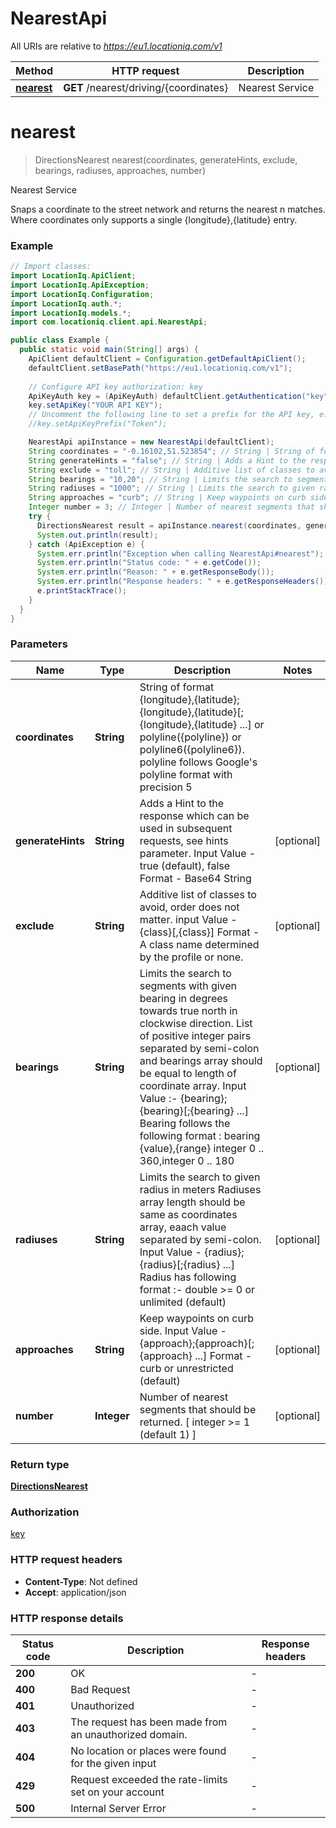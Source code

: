 # NearestApi

All URIs are relative to *https://eu1.locationiq.com/v1*

Method | HTTP request | Description
------------- | ------------- | -------------
[**nearest**](NearestApi.md#nearest) | **GET** /nearest/driving/{coordinates} | Nearest Service


<a name="nearest"></a>
# **nearest**
> DirectionsNearest nearest(coordinates, generateHints, exclude, bearings, radiuses, approaches, number)

Nearest Service

Snaps a coordinate to the street network and returns the nearest n matches. Where coordinates only supports a single {longitude},{latitude} entry.

### Example
```java
// Import classes:
import LocationIq.ApiClient;
import LocationIq.ApiException;
import LocationIq.Configuration;
import LocationIq.auth.*;
import LocationIq.models.*;
import com.locationiq.client.api.NearestApi;

public class Example {
  public static void main(String[] args) {
    ApiClient defaultClient = Configuration.getDefaultApiClient();
    defaultClient.setBasePath("https://eu1.locationiq.com/v1");
    
    // Configure API key authorization: key
    ApiKeyAuth key = (ApiKeyAuth) defaultClient.getAuthentication("key");
    key.setApiKey("YOUR API KEY");
    // Uncomment the following line to set a prefix for the API key, e.g. "Token" (defaults to null)
    //key.setApiKeyPrefix("Token");

    NearestApi apiInstance = new NearestApi(defaultClient);
    String coordinates = "-0.16102,51.523854"; // String | String of format {longitude},{latitude};{longitude},{latitude}[;{longitude},{latitude} ...] or polyline({polyline}) or polyline6({polyline6}). polyline follows Google's polyline format with precision 5
    String generateHints = "false"; // String | Adds a Hint to the response which can be used in subsequent requests, see hints parameter. Input Value - true (default), false Format - Base64 String
    String exclude = "toll"; // String | Additive list of classes to avoid, order does not matter. input Value - {class}[,{class}] Format - A class name determined by the profile or none.
    String bearings = "10,20"; // String | Limits the search to segments with given bearing in degrees towards true north in clockwise direction. List of positive integer pairs separated by semi-colon and bearings array should be equal to length of coordinate array. Input Value :- {bearing};{bearing}[;{bearing} ...] Bearing follows the following format : bearing {value},{range} integer 0 .. 360,integer 0 .. 180
    String radiuses = "1000"; // String | Limits the search to given radius in meters Radiuses array length should be same as coordinates array, eaach value separated by semi-colon. Input Value - {radius};{radius}[;{radius} ...] Radius has following format :- double >= 0 or unlimited (default)
    String approaches = "curb"; // String | Keep waypoints on curb side. Input Value - {approach};{approach}[;{approach} ...] Format - curb or unrestricted (default)
    Integer number = 3; // Integer | Number of nearest segments that should be returned. [ integer >= 1 (default 1) ]
    try {
      DirectionsNearest result = apiInstance.nearest(coordinates, generateHints, exclude, bearings, radiuses, approaches, number);
      System.out.println(result);
    } catch (ApiException e) {
      System.err.println("Exception when calling NearestApi#nearest");
      System.err.println("Status code: " + e.getCode());
      System.err.println("Reason: " + e.getResponseBody());
      System.err.println("Response headers: " + e.getResponseHeaders());
      e.printStackTrace();
    }
  }
}
```

### Parameters

Name | Type | Description  | Notes
------------- | ------------- | ------------- | -------------
 **coordinates** | **String**| String of format {longitude},{latitude};{longitude},{latitude}[;{longitude},{latitude} ...] or polyline({polyline}) or polyline6({polyline6}). polyline follows Google&#39;s polyline format with precision 5 |
 **generateHints** | **String**| Adds a Hint to the response which can be used in subsequent requests, see hints parameter. Input Value - true (default), false Format - Base64 String | [optional]
 **exclude** | **String**| Additive list of classes to avoid, order does not matter. input Value - {class}[,{class}] Format - A class name determined by the profile or none. | [optional]
 **bearings** | **String**| Limits the search to segments with given bearing in degrees towards true north in clockwise direction. List of positive integer pairs separated by semi-colon and bearings array should be equal to length of coordinate array. Input Value :- {bearing};{bearing}[;{bearing} ...] Bearing follows the following format : bearing {value},{range} integer 0 .. 360,integer 0 .. 180 | [optional]
 **radiuses** | **String**| Limits the search to given radius in meters Radiuses array length should be same as coordinates array, eaach value separated by semi-colon. Input Value - {radius};{radius}[;{radius} ...] Radius has following format :- double &gt;&#x3D; 0 or unlimited (default) | [optional]
 **approaches** | **String**| Keep waypoints on curb side. Input Value - {approach};{approach}[;{approach} ...] Format - curb or unrestricted (default) | [optional]
 **number** | **Integer**| Number of nearest segments that should be returned. [ integer &gt;&#x3D; 1 (default 1) ] | [optional]

### Return type

[**DirectionsNearest**](DirectionsNearest.md)

### Authorization

[key](../README.md#key)

### HTTP request headers

 - **Content-Type**: Not defined
 - **Accept**: application/json

### HTTP response details
| Status code | Description | Response headers |
|-------------|-------------|------------------|
**200** | OK |  -  |
**400** | Bad Request |  -  |
**401** | Unauthorized |  -  |
**403** | The request has been made from an unauthorized domain. |  -  |
**404** | No location or places were found for the given input |  -  |
**429** | Request exceeded the rate-limits set on your account |  -  |
**500** | Internal Server Error |  -  |

